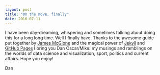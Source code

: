 ```yaml
---
layout: post
title: "On the move, finally"
date: 2016-07-11
---
```


I have been day-dreaming, whispering and sometimes talking about doing this for a long long time.  Well I finally have.  Thanks to the awesome guide put together by [James McGlone](http://http://jmcglone.com/guides/github-pages/) and the magical power of [Jekyll](http://jekyllrb.com) and [GitHub Pages](https://pages.github.com/) I bring you Dan Oscar/Mike: my musings and ramblings on the worlds of data science and visualization, sport, politics and current affairs.  Hope you enjoy!

Dan
